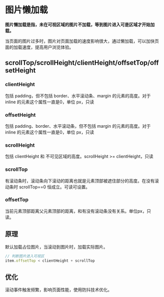 # 图片懒加载

**图片懒加载是指，未在可视区域的图片不加载，等到图片进入可是区域才开始加载。**

当页面的图片过多时，图片对页面加载的速度影响很大，通过懒加载，可以加快页面的加载速度，提高用户浏览体验。

## scrollTop/scrollHeight/clientHeight/offsetTop/offsetHeight

### clientHeight

包括 padding，但不包括 border、水平滚动条、margin 的元素的高度。对于 inline 的元素这个属性一直是0，单位 px，只读

### offsetHeight

包括 padding、border、水平滚动条，但不包括 margin 的元素的高度。对于 inline 的元素这个属性一直是0，单位 px，只读

### scrollHeight

包括 clientHeight 和 不可见区域的高度。scrollHeight >= clientHeight，只读

### scrollTop

有滚动条时，滚动条向下滚动的距离也就是元素顶部被遮住部分的高度。在没有滚动条时 scrollTop==0 恒成立。可读可设置。

### offsetTop

当前元素顶部距离父元素顶部的距离，和有没有滚动条没有关系。单位px，只读。 

## 原理

默认加载占位图片，当滚动到图片时，加载实际图片。

```js
// 判断图片进入可视区
item.offsetTop < clientHeight + scrollTop
```

## 优化

滚动事件触发频繁，影响页面性能，使用防抖技术优化。
